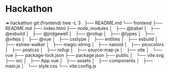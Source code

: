 # Hackathon

➜  hackathon git:(frontend) tree -L 3
.
├── README.md
└── frontend
    ├── README.md
    ├── index.html
    ├── node_modules
    │   ├── @babel
    │   ├── @esbuild
    │   ├── @jridgewell
    │   ├── @rollup
    │   ├── @types
    │   ├── @vitejs
    │   ├── @vue
    │   ├── csstype
    │   ├── entities
    │   ├── esbuild
    │   ├── estree-walker
    │   ├── magic-string
    │   ├── nanoid
    │   ├── picocolors
    │   ├── postcss
    │   ├── rollup
    │   ├── source-map-js
    │   ├── vite
    │   └── vue
    ├── package-lock.json
    ├── package.json
    ├── public
    │   └── vite.svg
    ├── src
    │   ├── App.vue
    │   ├── assets
    │   ├── components
    │   ├── main.js
    │   └── style.css
    └── vite.config.js
